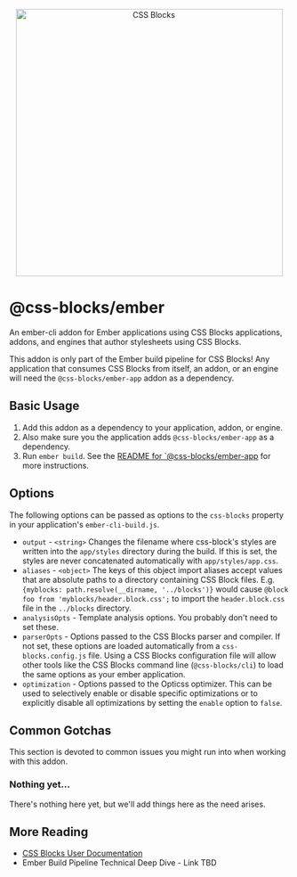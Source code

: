 <p align="center">
  <img alt="CSS Blocks" width="480px" src="http://css-blocks.com/static/media/wordmark-animated.012177e4.svg" />
</p>

# @css-blocks/ember

An ember-cli addon for Ember applications using CSS Blocks applications, addons, and engines that author stylesheets using CSS Blocks.

This addon is only part of the Ember build pipeline for CSS Blocks! Any application that consumes CSS Blocks from itself, an addon, or an engine will need the `@css-blocks/ember-app` addon as a dependency.

## Basic Usage

1. Add this addon as a dependency to your application, addon, or engine.
2. Also make sure you the application adds `@css-blocks/ember-app` as a dependency.
3. Run `ember build`. See the [README for `@css-blocks/ember-app](../ember-app/README.md) for more instructions.

## Options

The following options can be passed as options to the `css-blocks` property in your application's `ember-cli-build.js`.

* `output` - `<string>` Changes the filename where css-block's styles are written into the `app/styles` directory during the build. If this is set, the styles are never concatenated automatically with `app/styles/app.css`.
* `aliases` - `<object>` The keys of this object import aliases accept values that are absolute paths to a directory containing CSS Block files. E.g. `{myblocks: path.resolve(__dirname, '../blocks')}` would cause `@block foo from 'myblocks/header.block.css';` to import the `header.block.css` file in the `../blocks` directory.
* `analysisOpts` - Template analysis options. You probably don't need to set these.
* `parserOpts` - Options passed to the CSS Blocks parser and compiler. If not set, these options are loaded automatically from a `css-blocks.config.js` file. Using a CSS Blocks configuration file will allow other tools like the CSS Blocks command line (`@css-blocks/cli`) to load the same options as your ember application.
* `optimization` - Options passed to the Opticss optimizer. This can be used to selectively enable or disable specific optimizations or to explicitly disable all optimizations by setting the `enable` option to `false`.

## Common Gotchas

This section is devoted to common issues you might run into when working with this addon.

### Nothing yet...

There's nothing here yet, but we'll add things here as the need arises.

## More Reading

- [CSS Blocks User Documentation](https://css-blocks.com/)
- Ember Build Pipeline Technical Deep Dive - Link TBD